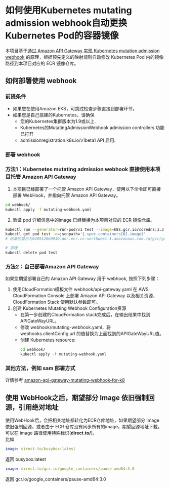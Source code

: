 # 如何使用Kubernetes mutating admission webhook自动更换Kubernetes Pod的容器镜像

本项目基于[通过 Amazon API Gateway 实现 Kubernetes mutation admission webhook](https://github.com/aws-samples/amazon-api-gateway-mutating-webhook-for-k8) 的原理，根据预先定义的映射规则自动修改 Kubernetes Pod 内的镜像路径到本项目对应的 ECR 镜像仓库。

## 如何部署使用 webhook
### 前提条件
- 如果您在使用Amazon EKS，可跳过检查步骤直接到部署环节。
- 如果您是自己搭建的Kubernetes，请确保
    - 您的Kubernetes集群版本为1.9或以上.
    - Kubernetes的MutatingAdmissionWebhook admission controllers 功能已打开
    - admissionregistration.k8s.io/v1beta1 API 启用.

### 部署 webhook
### 方法1：Kubernetes mutating admission webhook 直接使用本项目托管 Amazon API Gateway
1. 本项目已经部署了一个托管 Amazon API Gateway，使用以下命令即可直接部署 WebHook，并指向托管 Amazon API Gateway。
```bash
cd webhook/
kubectl apply -f mutating-webhook.yaml
```

2. 验证 pod 详细信息中的image 已经替换为本项目对应的 ECR 镜像仓库。
```bash
kubectl run --generator=run-pod/v1 test --image=k8s.gcr.io/coredns:1.3.1
kubectl get pod test -o=jsonpath='{.spec.containers[0].image}'
# 结果应显示为048912060910.dkr.ecr.cn-northwest-1.amazonaws.com.cn/gcr/google_containers/coredns:1.3.1

# 清理
kubectl delete pod test
```

### 方法2：自己部署Amazon API Gateway
如果您期望部署自己的 Amazon API Gateway 用于 webhook, 按照下列步骤：
1. 使用CloudFormation模板文件 webhook/api-gateway.yaml 在 AWS CloudFormation Console 上部署 Amazon API Gateway 以及相关资源，CloudFormation Stack 使用默认参数即可。
2. 创建 Kubernetes Mutating Webhook Configuration资源
    - 在第一步创建的CloudFormation stack完成后，在输出结果中找到 APIGateWayURL。
    - 修改 webhook/mutating-webhook.yaml，将 webhooks.clientConfig.url 的值替换为上面找到的APIGateWayURL值。
    - 创建 Kubernetes resource:
        ```bash
        cd webhook/
        kubectl apply -f mutating-webhook.yaml
        ```

### 其他方法，例如 sam 部署方式
详情参考 [amazon-api-gateway-mutating-webhook-for-k8](https://github.com/aws-samples/amazon-api-gateway-mutating-webhook-for-k8)

## 使用 WebHook之后，期望部分 Image 依旧强制回源，引用绝对地址
  使用WebHook后，会把相关地址都转化为ECR仓库地址，如果期望部分 Image 依旧强制回源，或者由于 ECR 仓库没有同步所有的image，期望回源地址下载。可以在 image 路径使用特殊标识(**direct.to/**)。  
比如
```yaml
image: direct.to/busybox:latest
```
返回 busybox:latest

```yaml
image: direct.to/gcr.io/google_containers/pause-amd64:3.0
```
返回 gcr.io/google_containers/pause-amd64:3.0
